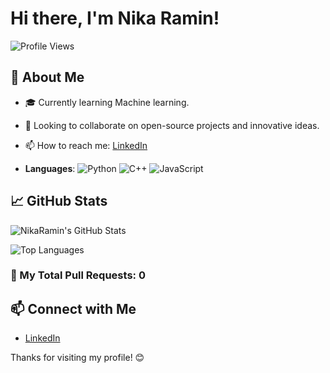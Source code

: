 # Hi there, I'm Nika Ramin!

![Profile Views](https://komarev.com/ghpvc/?username=NikaRamin&color=brightgreen)

## 🚀 About Me

- 🎓 Currently learning Machine learning.
- 🌱 Looking to collaborate on open-source projects and innovative ideas.
- 📫 How to reach me: [LinkedIn](https://www.linkedin.com/in/nika-ramin)
 
- **Languages**: ![Python](https://img.shields.io/badge/-Python-333?style=flat&logo=python) ![C++](https://img.shields.io/badge/-C++-333?style=flat&logo=cplusplus)
![JavaScript](https://img.shields.io/badge/-JavaScript-333?style=flat&logo=javascript)

## 📈 GitHub Stats

![NikaRamin's GitHub Stats](https://github-readme-stats.vercel.app/api?username=NikaRamin&show_icons=true&theme=radical)

![Top Languages](https://github-readme-stats.vercel.app/api/top-langs/?username=NikaRamin&layout=compact&theme=radical)

### 🔄 My Total Pull Requests: <!-- PR_COUNT -->0<!-- /PR_COUNT -->

## 📫 Connect with Me

- [LinkedIn](https://www.linkedin.com/in/nika-ramin)

Thanks for visiting my profile! 😊
